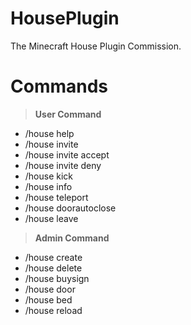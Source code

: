 # HousePlugin

The Minecraft House Plugin Commission.

# Commands
> **User Command**
* /house help
* /house invite <playername>
* /house invite accept
* /house invite deny
* /house kick <playername>
* /house info
* /house teleport
* /house doorautoclose <number>
* /house leave

> **Admin Command**
* /house create <name>
* /house delete <name>
* /house buysign <name>
* /house door <name>
* /house bed <name>
* /house reload
